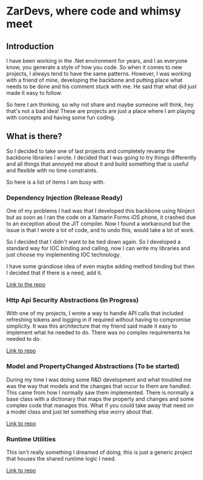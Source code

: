 # ZarDevs, where code and whimsy meet

## Introduction

I have been working in the .Net environment for years, and I as everyone know, you generate a style of how you code. So when it comes to new projects, I always tend to have the same patterns. However, I was working with a friend of mine, developing the backbone and putting place what needs to be done and his comment stuck with me. He said that what did just made it easy to follow.

So here I am thinking, so why not share and maybe someone will think, hey that's not a bad idea! These are projects are just a place where I am playing with concepts and having some fun coding.

## What is there?

So I decided to take one of last projects and completely revamp the backbone libraries I wrote. I decided that I was going to try things differently and all things that annoyed me about it and build something that is useful and flexible with no time constraints.

So here is a list of items I am busy with.

### Dependency Injection (Release Ready)

One of my problems I had was that I developed this backbone using Ninject but as soon as I ran the code on a Xamarin Forms iOS phone, it crashed due to an exception about the JIT compiler. Now I found a workaround but the issue is that I wrote a lot of code, and to undo this, would take a lot of work.

So I decided that I didn't want to be tied down again. So I developed a standard way for IOC binding and calling, now I can write my libraries and just choose my implementing IOC technology.

I have some grandiose idea of even maybe adding method binding but then I decided that if there is a need, add it.

[Link to the repo](./Dependency/README.md)

### Http Api Security Abstractions (In Progress)

With one of my projects, I wrote a way to handle API calls that included refreshing tokens and logging in if required without having to compromise simplicity. It was this architecture that my friend said made it easy to implement what he needed to do. There was no complex requirements he needed to do.

[Link to repo](./Http/README.md)

### Model and PropertyChanged Abstractions (To be started)

During my time I was doing some R&D development and what troubled me was the way that models and the changes that occur to them are handled. This came from how I normally saw them implemented. There is normally a base class with a dictionary that maps the property and changes and some complex code that manages this. What if you could take away that need on a model class and just let something else worry about that.

[Link to repo](./Models/README.md)

### Runtime Utilities

This isn't really something I dreamed of doing, this is just a generic project that houses the shared runtime logic I need.

[Link to repo](./Runtime/README.MD)
